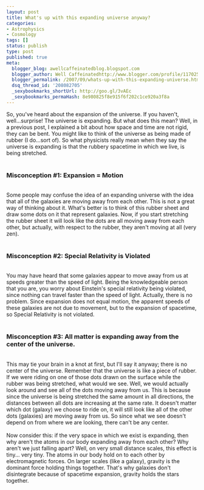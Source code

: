 ```yaml
---
layout: post
title: What's up with this expanding universe anyway?
categories:
- Astrophysics
- Cosmology
tags: []
status: publish
type: post
published: true
meta:
  blogger_blog: awellcaffeinatedblog.blogspot.com
  blogger_author: Well Caffeinatedhttp://www.blogger.com/profile/11702561087478866823noreply@blogger.com
  blogger_permalink: /2007/09/whats-up-with-this-expanding-universe.html
  dsq_thread_id: '208082705'
  _sexybookmarks_shortUrl: http://goo.gl/3vAEc
  _sexybookmarks_permaHash: 8e980825f8e915f6f202c1ce920a3f8a
---
```

So, you've heard about the expansion of the universe. If you haven't, well...surprise! The universe is expanding. But what does this mean? Well, in a previous post, I explained a bit about how space and time are not rigid, they can be bent. You might like to think of the universe as being made of rubber (I do...sort of). So what physicists really mean when they say the universe is expanding is that the rubbery spacetime in which we live, is being stretched.<br /><br /><h3>Misconception #1: Expansion = Motion</h3> <br />Some people may confuse the idea of an expanding universe with the idea that all of the galaxies are moving away from each other. This is not a great way of thinking about it. What's better is to think of this rubber sheet and draw some dots on it that represent galaxies. Now, if you start stretching the rubber sheet it will look like the dots are all moving away from each other, but actually, with respect to the rubber, they aren't moving at all (very zen).<br /><br /><h3>Misconception #2: Special Relativity is Violated</h3> <br />You may have heard that some galaxies appear to move away from us at speeds greater than the speed of light. Being the knowledgeable person that you are, you worry about Einstein's special relativity being violated, since nothing can travel faster than the speed of light. Actually, there is no problem. Since expansion does not equal motion, the apparent speeds of these galaxies are not due to movement, but to the expansion of spacetime, so Special Relativity is not violated.<br /><br /><h3>Misconception #3: All matter is expanding away from the center of the universe.</h3> <br />This may tie your brain in a knot at first, but I'll say it anyway; there is no center of the universe. Remember that the universe is like a piece of rubber. If we were riding on one of those dots drawn on the surface while the rubber was being stretched, what would we see. Well, we would actually look around and see all of the dots moving away from us. This is because since the universe is being stretched the same amount in all directions, the distances between all dots are increasing at the same rate. It doesn't matter which dot (galaxy) we choose to ride on, it will still look like all of the other dots (galaxies) are moving away from us. So since what we see doesn't depend on from where we are looking, there can't be any center.<br /><br />Now consider this: if the very space in which we exist is expanding, then why aren't the atoms in our body expanding away from each other? Why aren't we just falling apart? Well, on very small distance scales, this effect is tiny... very tiny. The atoms in our body hold on to each other by electromagnetic forces. On larger scales (like a galaxy), gravity is the dominant force holding things together. That's why galaxies don't disintegrate because of spacetime expansion, gravity holds the stars together.
